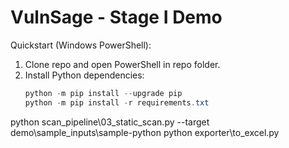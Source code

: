 # VulnSage - Stage I Demo

Quickstart (Windows PowerShell):

1. Clone repo and open PowerShell in repo folder.
2. Install Python dependencies:
   ```powershell
   python -m pip install --upgrade pip
   python -m pip install -r requirements.txt

python scan_pipeline\03_static_scan.py --target demo\sample_inputs\sample-python
python exporter\to_excel.py

